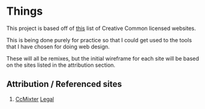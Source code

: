 # Things

This project is based off of [this](https://en.wikipedia.org/wiki/Category:Creative_Commons-licensed_websites) list of Creative Common licensed websites.

This is being done purely for practice so that I could get used to the tools that I have chosen for doing web design.

These will all be remixes, but the initial wireframe for each site will be based on the sites listed in the attribution section.

## Attribution / Referenced sites

1. [CcMixter](http://ccmixter.org/) [Legal](https://creativecommons.org/licenses/by/3.0/us/legalcode)